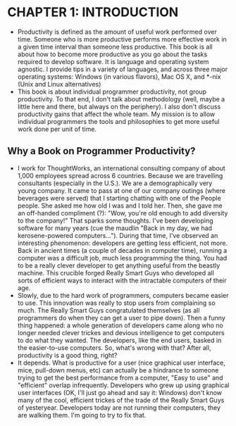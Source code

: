 # CHAPTER 1: INTRODUCTION
* Productivity is defined as the amount of useful work performed over time. Someone who is more productive performs more effective work in a given time interval than someone less productive. This book is all about how to become more productive as you go about the tasks required to develop software. It is language and operating system agnostic. I provide tips in a variety of languages, and across three major operating systems: Windows (in various flavors), Mac OS X, and *-nix (Unix and Linux alternatives)
* This book is about individual programmer productivity, not group productivity. To that end, I don't talk about methodology (well, maybe a little here and there, but always on the periphery). I also don't discuss productivity gains that affect the whole team. My mission is to allow individual programmers the tools and philosophies to get more useful work done per unit of time.

## Why a Book on Programmer Productivity?
* I work for ThoughtWorks, an international consulting company of about 1,000 employees spread across 6 countries. Because we are travelling consultants (especially in the U.S.). We are a demographically very young company. It came to pass at one of our company outings (where beverages were served) that I starting chatting with one of the People people. She asked me how old I was and I told her. Then, she gave me an off-handed compliment (?): "Wow, you're old enough to add diversity to the company!" That sparks some thoughts. I've been developing software for many years (cue the maudlin "Back in my day, we had kerosene-powered computers..."). During that time, I've observed an interesting phenomenon: developers are getting less efficient, not more. Back in ancient times (a couple of decades in computer time), running a computer was a difficult job, much less programming the thing. You had to be a really clever developer to get anything useful from the beastly machine. This crucible forged Really Smart Guys who developed all sorts of efficient ways to interact with the intractable computers of their age.
* Slowly, due to the hard work of programmers, computers became easier to use. This innovation was really to stop users from complaining so much. The Really Smart Guys congratulated themselves (as all programmers do when they can get a user to pipe down). Then a funny thing happened: a whole generation of developers came along who no longer needed clever trickes and devious intelligence to get computers to do what they wanted. The developers, like the end users, basked in the easier-to-use computers. So, what's wrong with that? After all, productivity is a good thing, right?
* It depends. What is productive for a user (nice graphical user interface, mice, pull-down menus, etc) can actually be a hindrance to someone trying to get the best performance from a computer, "Easy to use" and "efficient" overlap infrequently. Developers who grew up using graphical user interfaces (OK, I'll just go ahead and say it: Windows) don't know many of the cool, efficient trickes of the trade of the Really Smart Guys of yesteryear. Developers today are not running their computers, they are walking them. I'm going to try to fix that.